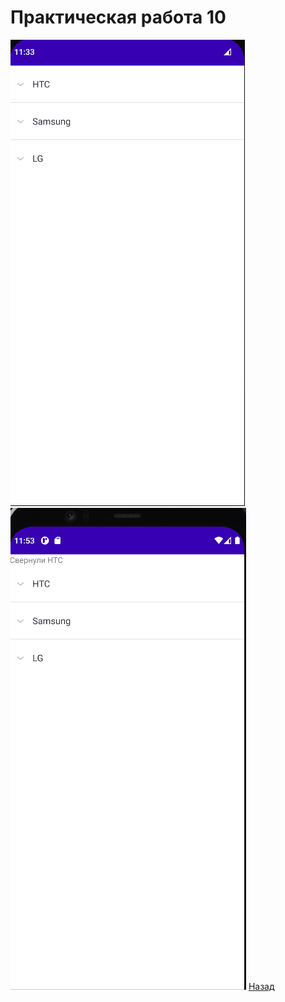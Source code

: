 #  Практическая работа 10 
![ ](https://github.com/caidzitcu/mdc0103/blob/master/pr10/1.gif) 
![ ](https://github.com/caidzitcu/mdc0103/blob/master/pr10/2.gif) 
[Назад](https://github.com/caidzitcu/mdc0103/blob/master/readme.md)